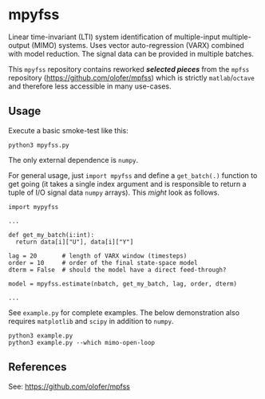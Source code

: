 # mpyfss

Linear time-invariant (LTI) system identification of multiple-input multiple-output (MIMO) systems. Uses vector auto-regression (VARX) combined with model reduction. The signal data can be provided in multiple batches. 

This `mpyfss` repository contains reworked ***selected pieces*** from the `mpfss` repository (https://github.com/olofer/mpfss) which is strictly `matlab`/`octave` and therefore less accessible in many use-cases.  

## Usage

Execute a basic smoke-test like this:
```
python3 mpyfss.py
```
The only external dependence is `numpy`.

For general usage, just `import mpyfss` and define a `get_batch(.)` function to get going (it takes a single index argument and is responsible to return a tuple of I/O signal data `numpy` arrays). This *might* look as follows.

```
import mypyfss

...

def get_my_batch(i:int):
  return data[i]["U"], data[i]["Y"]

lag = 20       # length of VARX window (timesteps)
order = 10     # order of the final state-space model
dterm = False  # should the model have a direct feed-through?

model = mpyfss.estimate(nbatch, get_my_batch, lag, order, dterm)

...
```

See `example.py` for complete examples. The below demonstration also requires `matplotlib` and `scipy` in addition to `numpy`.

```
python3 example.py
python3 example.py --which mimo-open-loop
```

## References

See: https://github.com/olofer/mpfss
